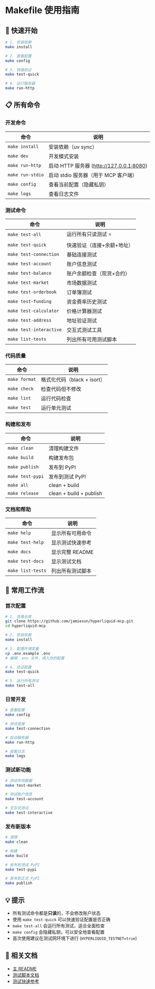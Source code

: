 # Makefile 使用指南

## 🚀 快速开始

```bash
# 1. 安装依赖
make install

# 2. 查看配置
make config

# 3. 快速验证
make test-quick

# 4. 运行服务器
make run-http
```

## 📋 所有命令

### 开发命令

| 命令 | 说明 |
|------|------|
| `make install` | 安装依赖（uv sync） |
| `make dev` | 开发模式安装 |
| `make run-http` | 启动 HTTP 服务器 (http://127.0.0.1:8080) |
| `make run-stdio` | 启动 stdio 服务器（用于 MCP 客户端） |
| `make config` | 查看当前配置（隐藏私钥） |
| `make logs` | 查看日志文件 |

### 测试命令

| 命令 | 说明 |
|------|------|
| `make test-all` | 运行所有只读测试 ⭐ |
| `make test-quick` | 快速验证（连接+余额+地址） |
| `make test-connection` | 基础连接测试 |
| `make test-account` | 账户信息测试 |
| `make test-balance` | 账户余额检查（现货+合约） |
| `make test-market` | 市场数据测试 |
| `make test-orderbook` | 订单簿测试 |
| `make test-funding` | 资金费率历史测试 |
| `make test-calculator` | 价格计算器测试 |
| `make test-address` | 地址验证测试 |
| `make test-interactive` | 交互式测试工具 |
| `make list-tests` | 列出所有可用测试脚本 |

### 代码质量

| 命令 | 说明 |
|------|------|
| `make format` | 格式化代码（black + isort） |
| `make check` | 检查代码但不修改 |
| `make lint` | 运行代码检查 |
| `make test` | 运行单元测试 |

### 构建和发布

| 命令 | 说明 |
|------|------|
| `make clean` | 清理构建文件 |
| `make build` | 构建发布包 |
| `make publish` | 发布到 PyPI |
| `make test-pypi` | 发布到测试 PyPI |
| `make all` | clean + build |
| `make release` | clean + build + publish |

### 文档和帮助

| 命令 | 说明 |
|------|------|
| `make help` | 显示所有可用命令 |
| `make test-help` | 显示测试快速参考 |
| `make docs` | 显示完整 README |
| `make test-docs` | 显示测试文档 |
| `make list-tests` | 列出所有测试脚本 |

## 🎯 常用工作流

### 首次配置

```bash
# 1. 克隆仓库
git clone https://github.com/jamiesun/hyperliquid-mcp.git
cd hyperliquid-mcp

# 2. 安装依赖
make install

# 3. 配置环境变量
cp .env.example .env
# 编辑 .env 文件，填入你的配置

# 4. 验证配置
make test-quick

# 5. 运行所有测试
make test-all
```

### 日常开发

```bash
# 查看配置
make config

# 测试连接
make test-connection

# 启动服务器
make run-http

# 查看日志
make logs
```

### 测试新功能

```bash
# 测试市场数据
make test-market

# 测试账户信息
make test-account

# 交互式测试
make test-interactive
```

### 发布新版本

```bash
# 清理
make clean

# 构建
make build

# 发布到测试 PyPI
make test-pypi

# 发布到正式 PyPI
make publish
```

## 💡 提示

- 所有测试命令都是**只读**的，不会修改账户状态
- 使用 `make test-quick` 可以快速验证配置是否正确
- `make test-all` 会运行所有测试，适合全面检查
- `make config` 会隐藏私钥，可以安全地查看配置
- 首次使用建议在测试网环境下进行 (`HYPERLIQUID_TESTNET=true`)

## 🔗 相关文档

- [主 README](../README.md)
- [测试脚本文档](test_scripts/README.md)
- [测试快速参考](test_scripts/QUICK_REFERENCE.md)

